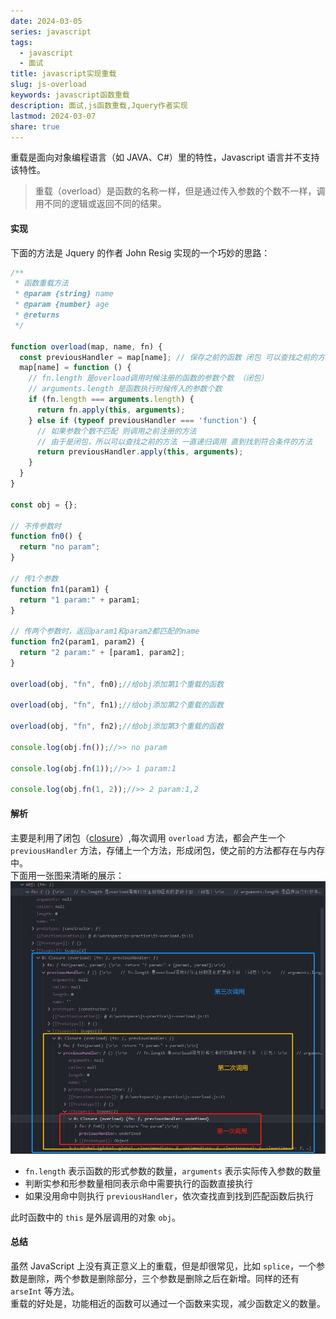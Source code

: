 ```yaml
---  
date: 2024-03-05  
series: javascript  
tags:  
  - javascript  
  - 面试  
title: javascript实现重载  
slug: js-overload  
keywords: javascript函数重载  
description: 面试,js函数重载,Jquery作者实现  
lastmod: 2024-03-07  
share: true  
---  
```

重载是面向对象编程语言（如 JAVA、C#）里的特性，Javascript 语言并不支持该特性。  
  
>重载（overload）是函数的名称一样，但是通过传入参数的个数不一样，调用不同的逻辑或返回不同的结果。  
  
#### 实现  
  
下面的方法是 Jquery 的作者 John Resig 实现的一个巧妙的思路：  
  
```javascript  
/**  
 * 函数重载方法  
 * @param {string} name  
 * @param {number} age  
 * @returns  
 */  
  
function overload(map, name, fn) {  
  const previousHandler = map[name]; // 保存之前的函数 闭包 可以查找之前的方法  
  map[name] = function () {  
    // fn.length 是overload调用时候注册的函数的参数个数 （闭包）  
    // arguments.length 是函数执行时候传入的参数个数  
    if (fn.length === arguments.length) {  
      return fn.apply(this, arguments);  
    } else if (typeof previousHandler === 'function') {  
      // 如果参数个数不匹配 则调用之前注册的方法  
      // 由于是闭包，所以可以查找之前的方法 一直递归调用 直到找到符合条件的方法  
      return previousHandler.apply(this, arguments);  
    }  
  }  
}  
  
const obj = {};  
  
// 不传参数时  
function fn0() {  
  return "no param";  
}  
  
// 传1个参数  
function fn1(param1) {  
  return "1 param:" + param1;  
}  
  
// 传两个参数时，返回param1和param2都匹配的name  
function fn2(param1, param2) {  
  return "2 param:" + [param1, param2];  
}  
  
overload(obj, "fn", fn0);//给obj添加第1个重载的函数  
  
overload(obj, "fn", fn1);//给obj添加第2个重载的函数  
  
overload(obj, "fn", fn2);//给obj添加第3个重载的函数  
  
console.log(obj.fn());//>> no param  
  
console.log(obj.fn(1));//>> 1 param:1  
  
console.log(obj.fn(1, 2));//>> 2 param:1,2  
```  
  
#### 解析  
  
主要是利用了闭包（[closure](./js-closure.md)）,每次调用 `overload` 方法，都会产生一个 `previousHandler` 方法，存储上一个方法，形成闭包，使之前的方法都存在与内存中。  
下面用一张图来清晰的展示：  
![overload.jpg](../../static/images/overload.jpg)  
  
- `fn.length` 表示函数的形式参数的数量，`arguments` 表示实际传入参数的数量  
- 判断实参和形参数量相同表示命中需要执行的函数直接执行  
- 如果没用命中则执行 `previousHandler`，依次查找直到找到匹配函数后执行  
  
此时函数中的 `this` 是外层调用的对象 `obj`。  
  
#### 总结  
  
虽然 JavaScript 上没有真正意义上的重载，但是却很常见，比如 `splice`，一个参数是删除，两个参数是删除部分，三个参数是删除之后在新增。同样的还有 `arseInt` 等方法。  
重载的好处是，功能相近的函数可以通过一个函数来实现，减少函数定义的数量。  
